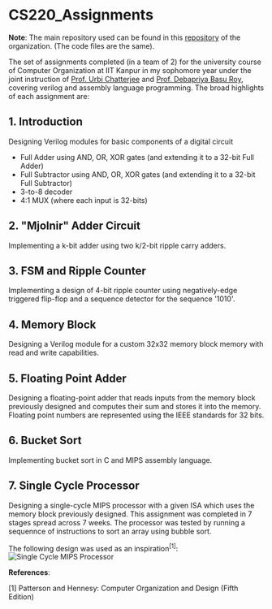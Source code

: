 # CS220_Assignments

**Note**: The main repository used can be found in this [repository](https://github.com/cs220-adi-sid/CS220_Assignments) of the organization. (The code files are the same).

The set of assignments completed (in a team of 2) for the university course of Computer Organization at IIT Kanpur in my sophomore year under the joint instruction of [Prof. Urbi Chatterjee](https://urbiism.wixsite.com/urbi1989) and [Prof. Debapriya Basu Roy](https://dbroy24.wixsite.com/research/), covering verilog and assembly language programming. The broad highlights of each assignment are:

## 1. Introduction
Designing Verilog modules for basic components of a digital circuit
* Full Adder using AND, OR, XOR gates (and extending it to a 32-bit Full Adder)
* Full Subtractor using AND, OR, XOR gates (and extending it to a 32-bit Full Subtractor)
* 3-to-8 decoder
* 4:1 MUX (where each input is 32-bits)

## 2. "Mjolnir" Adder Circuit
Implementing a k-bit adder using two k/2-bit ripple carry adders.

## 3. FSM and Ripple Counter
Implementing a design of 4-bit ripple counter using negatively-edge triggered flip-flop and a sequence detector for the sequence '1010'.

## 4. Memory Block
Designing a Verilog module for a custom 32x32 memory block memory with read and write capabilities.

## 5. Floating Point Adder
Designing a floating-point adder that reads inputs from the memory block previously designed and computes their sum and stores it into the memory. Floating point numbers are represented using the IEEE standards for 32 bits.

## 6. Bucket Sort
Implementing bucket sort in C and MIPS assembly language.

## 7. Single Cycle Processor
Designing a single-cycle MIPS processor with a given ISA which uses the memory block previously designed. This assignment was completed in 7 stages spread across 7 weeks. The processor was tested by running a sequennce of instructions to sort an array using bubble sort.

The following design was used as an inspiration<sup>[1]</sup>:
![Single Cycle MIPS Processor](https://github.com/ahahahahah1/CS220-Computer-Organization/assets/106398507/0f9a50c7-9edb-4a92-a4ad-274cf8291cb9)

<b>References</b>:

[1] Patterson and Hennesy: Computer Organization and Design (Fifth Edition)
